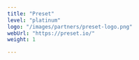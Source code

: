 ```yaml
---
title: "Preset"
level: "platinum"
logo: "/images/partners/preset-logo.png"
webUrl: "https://preset.io/"
weight: 1

---
```


